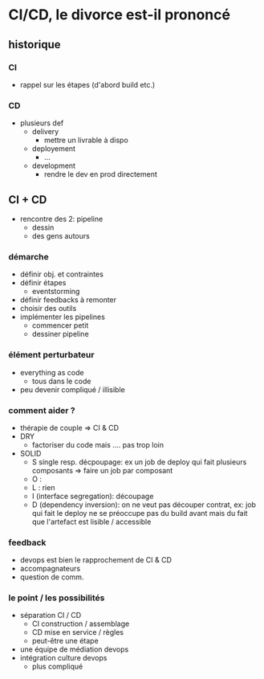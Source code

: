 # CI/CD, le divorce est-il prononcé

## historique

### CI

- rappel sur les étapes (d'abord build etc.)

### CD

- plusieurs def
  - delivery
    - mettre un livrable à dispo
  - deployement
    - ...
  - development
    - rendre le dev en prod directement

## CI + CD

- rencontre des 2: pipeline
  - dessin
  - des gens autours

### démarche

- définir obj. et contraintes
- définir étapes
  - eventstorming
- définir feedbacks à remonter
- choisir des outils
- implémenter les pipelines
  - commencer petit
  - dessiner pipeline

### élément perturbateur

- everything as code
  - tous dans le code
- peu devenir compliqué / illisible

### comment aider ?

- thérapie de couple => CI & CD
- DRY
  - factoriser du code mais .... pas trop loin
- SOLID
  - S single resp. décpoupage: ex un job de deploy qui fait plusieurs composants => faire un job par composant
  - O : 
  - L : rien
  - I (interface segregation): découpage
  - D (dependency inversion): on ne veut pas découper contrat, ex: job qui fait le deploy ne se préoccupe pas du build avant mais du fait que l'artefact est lisible / accessible

### feedback

- devops est bien le rapprochement de CI & CD
- accompagnateurs
- question de comm.

### le point / les possibilités

- séparation CI / CD
  - CI construction / assemblage
  - CD mise en service / règles  
  - peut-être une étape
- une équipe de médiation devops
- intégration culture devops
  - plus compliqué

